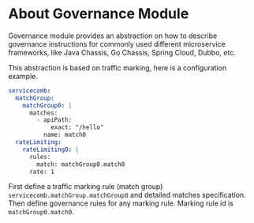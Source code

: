 # About Governance Module

Governance module provides an abstraction on how to describe governance instructions for commonly used
different microservice frameworks, like Java Chassis, Go Chassis, Spring Cloud, Dubbo, etc. 

This abstraction is based on traffic marking, here is a configuration example.

```yaml
servicecomb:
  matchGroup:
    matchGroup0: |
      matches:
        - apiPath:
            exact: "/hello"
          name: match0
  rateLimiting:
    rateLimiting0: |
      rules:
        match: matchGroup0.match0
      rate: 1
```

First define a traffic marking rule (match group) `servicecomb.matchGroup.matchGroup0` and detailed matches
specification. Then define governance rules for any marking rule. Marking rule id is `matchGroup0.match0`. 
